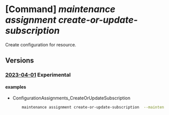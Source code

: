 # [Command] _maintenance assignment create-or-update-subscription_

Create configuration for resource.

## Versions

### [2023-04-01](/Resources/mgmt-plane/L3N1YnNjcmlwdGlvbnMve30vcHJvdmlkZXJzL21pY3Jvc29mdC5tYWludGVuYW5jZS9jb25maWd1cmF0aW9uYXNzaWdubWVudHMve30=/2023-04-01.xml) **Experimental**

<!-- mgmt-plane /subscriptions/{}/providers/microsoft.maintenance/configurationassignments/{} 2023-04-01 -->

#### examples

- ConfigurationAssignments_CreateOrUpdateSubscription
    ```bash
        maintenance assignment create-or-update-subscription  --maintenance-configuration-id "/subscriptions/00000000-0000-0000-0000-00000000/resourcegroups/exmaplerg2/providers/Microsoft. Maintenance/maintenanceConfigurations/config1"  --name assignmentname  --filter-locations eastus2euap centraluseuap  --filter-os-types windows linux  --filter-tags "{tagKey1:[tagKey1Val1,tagKey1Val2],tagKey2:[tagKey2Val1,tagKey2Val2]}"  --filter-tags-operator All
    ```
